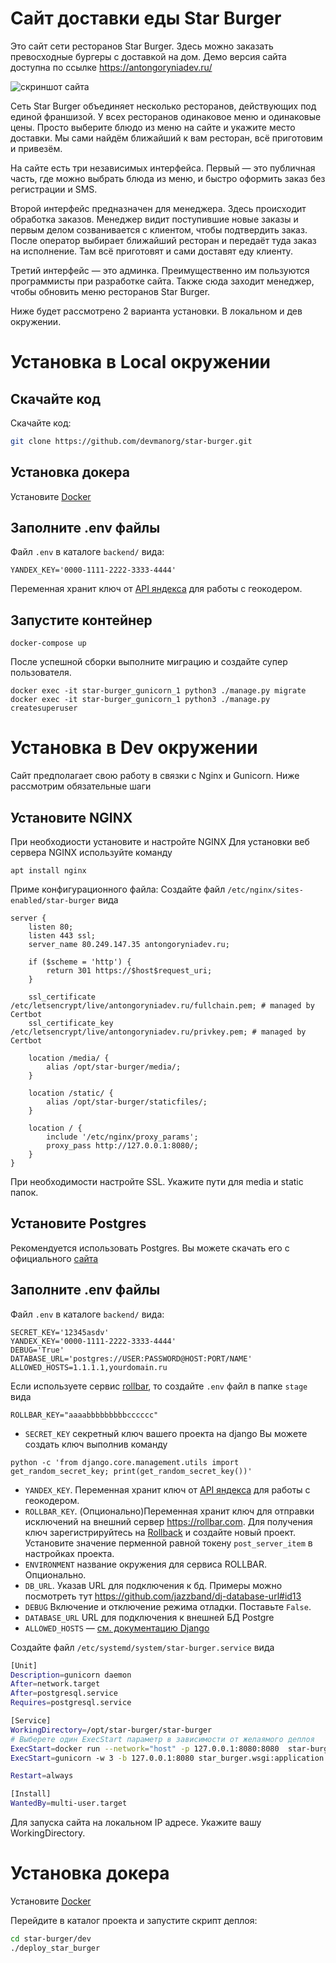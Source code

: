 # Сайт доставки еды Star Burger

Это сайт сети ресторанов Star Burger. Здесь можно заказать превосходные бургеры с доставкой на дом. Демо версия сайта доступна по ссылке https://antongoryniadev.ru/

![скриншот сайта](https://dvmn.org/filer/canonical/1594651635/686/)


Сеть Star Burger объединяет несколько ресторанов, действующих под единой франшизой. У всех ресторанов одинаковое меню и одинаковые цены. Просто выберите блюдо из меню на сайте и укажите место доставки. Мы сами найдём ближайший к вам ресторан, всё приготовим и привезём.

На сайте есть три независимых интерфейса. Первый — это публичная часть, где можно выбрать блюда из меню, и быстро оформить заказ без регистрации и SMS.

Второй интерфейс предназначен для менеджера. Здесь происходит обработка заказов. Менеджер видит поступившие новые заказы и первым делом созванивается с клиентом, чтобы подтвердить заказ. После оператор выбирает ближайший ресторан и передаёт туда заказ на исполнение. Там всё приготовят и сами доставят еду клиенту.

Третий интерфейс — это админка. Преимущественно им пользуются программисты при разработке сайта. Также сюда заходит менеджер, чтобы обновить меню ресторанов Star Burger.

Ниже будет рассмотрено 2 варианта установки. В локальном и дев окружении.
# Установка в Local окружении

## Скачайте код
Скачайте код:
```sh
git clone https://github.com/devmanorg/star-burger.git
```

## Установка докера
Установите [Docker](https://docs.docker.com/engine/install/ubuntu/)

## Заполните .env файлы
Файл `.env` в каталоге `backend/` вида:
```commandline
YANDEX_KEY='0000-1111-2222-3333-4444'
```
Переменная хранит ключ от [API яндекса](https://developer.tech.yandex.ru/) для работы с геокодером.

## Запустите контейнер
```commandline
docker-compose up
```
После успешной сборки выполните миграцию и создайте супер пользователя.
```commandline
docker exec -it star-burger_gunicorn_1 python3 ./manage.py migrate
docker exec -it star-burger_gunicorn_1 python3 ./manage.py createsuperuser
```

# Установка в Dev окружении
Сайт предполагает свою работу в связки с Nginx и Gunicorn. Ниже рассмотрим обязательные шаги
## Установите NGINX
При необходиости установите и настройте NGINX
Для установки веб сервера NGINX  используйте команду
```commandline
apt install nginx
```
Приме конфигурационного файла:
Создайте файл `/etc/nginx/sites-enabled/star-burger` вида
```commandline
server {
    listen 80;
    listen 443 ssl;
    server_name 80.249.147.35 antongoryniadev.ru;

    if ($scheme = 'http') {
        return 301 https://$host$request_uri;
    }

    ssl_certificate /etc/letsencrypt/live/antongoryniadev.ru/fullchain.pem; # managed by Certbot
    ssl_certificate_key /etc/letsencrypt/live/antongoryniadev.ru/privkey.pem; # managed by Certbot

    location /media/ {
        alias /opt/star-burger/media/;
    }

    location /static/ {
        alias /opt/star-burger/staticfiles/;
    }

    location / {
        include '/etc/nginx/proxy_params';
        proxy_pass http://127.0.0.1:8080/;
    }
}
```
При необходимости настройте SSL. Укажите пути для media и static папок.

## Установите Postgres
Рекомендуется использовать Postgres. Вы можете скачать его с официального [сайта](https://www.postgresql.org/download/)


## Заполните .env файлы
Файл `.env` в каталоге `backend/` вида:
```commandline
SECRET_KEY='12345asdv'
YANDEX_KEY='0000-1111-2222-3333-4444'
DEBUG='True'
DATABASE_URL='postgres://USER:PASSWORD@HOST:PORT/NAME'
ALLOWED_HOSTS=1.1.1.1,yourdomain.ru
```

Если используете сервис [rollbar](rollbar.com), то создайте `.env` файл в папке `stage` вида
```
ROLLBAR_KEY="aaaabbbbbbbbbcccccc"
```

- `SECRET_KEY` секретный ключ вашего проекта на django
Вы можете создать ключ выполнив команду
```commandline
python -c 'from django.core.management.utils import get_random_secret_key; print(get_random_secret_key())'
```
- `YANDEX_KEY`. Переменная хранит ключ от [API яндекса](https://developer.tech.yandex.ru/) для работы с геокодером.
- `ROLLBAR_KEY`. (Опционально)Переменная хранит ключ для отправки исключений на внешний сервер https://rollbar.com. Для получения ключ зарегистрируйтесь на [Rollback](https://rollbar.com) и создайте новый проект. Установите значение перменной равной токену `post_server_item` в настройках проекта.
- `ENVIRONMENT` название окружения для сервиса ROLLBAR. Опционально.
- `DB_URL`. Указав URL для подключения к бд. Примеры можно посмотреть тут https://github.com/jazzband/dj-database-url#id13
- `DEBUG` Включение и отключение режима отладки. Поставьте `False`.
- `DATABASE_URL` URL для подключения к внешней БД Postgre
- `ALLOWED_HOSTS` — [см. документацию Django](https://docs.djangoproject.com/en/3.1/ref/settings/#allowed-hosts)

Cоздайте файл `/etc/systemd/system/star-burger.service` вида
```sh
[Unit]
Description=gunicorn daemon
After=network.target
After=postgresql.service
Requires=postgresql.service

[Service]
WorkingDirectory=/opt/star-burger/star-burger
# Выберете один ExecStart параметр в зависимости от желаямого деплоя
ExecStart=docker run --network="host" -p 127.0.0.1:8080:8080  star-burger_gunicorn:v1.0  # Если используется Docker
ExecStart=gunicorn -w 3 -b 127.0.0.1:8080 star_burger.wsgi:application # Если запускается напрямую на хосте

Restart=always

[Install]
WantedBy=multi-user.target
```
Для запуска сайта на локальном IP адресе.
Укажите вашу WorkingDirectory.


# Установка докера
Установите [Docker](https://docs.docker.com/engine/install/ubuntu/)

Перейдите в каталог проекта и запустите скрипт деплоя:
```sh
cd star-burger/dev
./deploy_star_burger
```